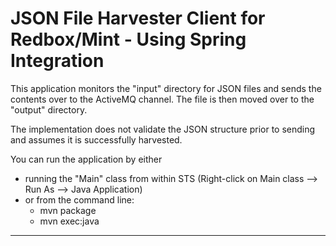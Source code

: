 JSON File Harvester Client for Redbox/Mint - Using Spring Integration
================================================================================

This application monitors the "input" directory for JSON files and sends the contents over to the ActiveMQ channel. The file is then moved over to the "output" directory.

The implementation does not validate the JSON structure prior to sending and assumes it is successfully harvested.
   
You can run the application by either

* running the "Main" class from within STS (Right-click on Main class --> Run As --> Java Application)
* or from the command line:
    - mvn package
    - mvn exec:java

--------------------------------------------------------------------------------



